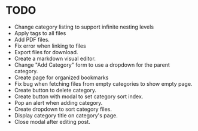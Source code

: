# TODO

- Change category listing to support infinite nesting levels
- Apply tags to all files
- Add PDF files.
- Fix error when linking to files
- Export files for download.
- Create a markdown visual editor.
- Change "Add Category" form to use a dropdown for the parent category.
- Create page for organized bookmarks
- Fix bug when fetching files from empty categories to show empty page.
- Create button to delete category.
- Create button with modal to set category sort index.
- Pop an alert when adding category.
- Create dropdown to sort category files.
- Display category title on category's page.
- Close modal after editing post.
